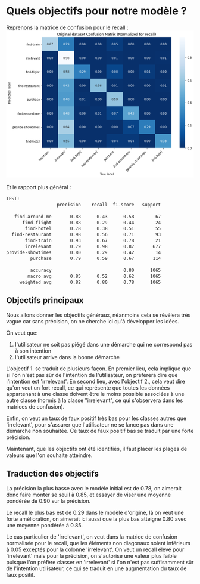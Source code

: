 # Quels objectifs pour notre modèle ?

Reprenons la matrice de confusion pour le recall :
![confusion matrix](https://raw.githubusercontent.com/Theomat/software-engineering-enseirb-2020/main/exercice2/original_confusion_matrix.png)

Et le rapport plus général :
```
TEST:
                   precision    recall  f1-score   support

   find-around-me       0.88      0.43      0.58        67
      find-flight       0.88      0.29      0.44        24
       find-hotel       0.78      0.38      0.51        55
  find-restaurant       0.98      0.56      0.71        93
       find-train       0.93      0.67      0.78        21
       irrelevant       0.79      0.98      0.87       677
provide-showtimes       0.80      0.29      0.42        14
         purchase       0.79      0.59      0.67       114

         accuracy                           0.80      1065
        macro avg       0.85      0.52      0.62      1065
     weighted avg       0.82      0.80      0.78      1065
```

## Objectifs principaux


Nous allons donner les objectifs généraux, néanmoins cela se révélera très vague car sans précision, on ne cherche ici qu'à développer les idées.


On veut que:
1. l'utilisateur ne soit pas piégé dans une démarche qui ne correspond pas à son intention
2. l'utilisateur arrive dans la bonne démarche

L'objectif 1. se traduit de plusieurs façon.
En premier lieu, cela implique que si l'on n'est pas sûr de l'intention de l'utilisateur, on préferera dire que l'intention est 'irrelevant'.
En second lieu, avec l'objectif 2., cela veut dire qu'on veut un fort recall, ce qui représente que toutes les données appartenant à une classe doivent être le moins possible associées à une autre classe (hormis à la classe "irrelevant", ce qui s'observera dans les matrices de confusion).

Enfin, on veut un taux de faux positif très bas pour les classes autres que 'irrelevant', pour s'assurer que l'utilisateur ne se lance pas dans une démarche non souhaitée.
Ce taux de faux positif bas se traduit par une forte précision.


Maintenant, que les objectifs ont été identifiés, il faut placer les plages de valeurs que l'on souhaite atteindre.

## Traduction des objectifs

La précision la plus basse avec le modèle initial est de 0.78, on aimerait donc faire monter se seuil à 0.85, et essayer de viser une moyenne pondérée de 0.90 sur la précision.

Le recall le plus bas est de 0.29 dans le modèle d'origine, là on veut une forte amélioration, on aimerait ici aussi que la plus bas atteigne 0.80 avec une moyenne pondérée à 0.85.

Le cas particulier de 'irrelevant', on veut dans la matrice de confusion normalisée pour le recall, que les éléments non diagonaux soient inférieurs à 0.05 exceptés pour la colonne 'irrelevant'.
On veut un recall élevé pour 'irrelevant' mais pour la précision, on s'autorise une valeur plus faible puisque l'on préfère classer en 'irrelevant' si l'on n'est pas suffisamment sûr de l'intention utilisateur, ce qui se traduit en une augmentation du taux de faux positif.
